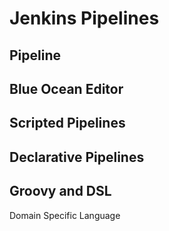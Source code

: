 # Jenkins Pipelines

## Pipeline

                                                                          
## Blue Ocean Editor


## Scripted Pipelines


## Declarative Pipelines

## Groovy and DSL

Domain Specific Language


